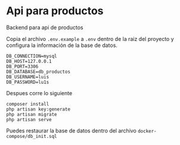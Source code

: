 # Api para productos

Backend para api de productos

Copia el archivo `.env.example` a `.env` dentro de la raiz del proyecto y configura la información de la base de datos.

```
DB_CONNECTION=mysql
DB_HOST=127.0.0.1
DB_PORT=3306
DB_DATABASE=db_productos
DB_USERNAME=luis
DB_PASSWORD=lu1s
```

Despues corre lo siguiente
```
composer install
php artisan key:generate
php artisan migrate
php artisan serve
```
Puedes restaurar la base de datos dentro del archivo `docker-compose/db_init.sql`